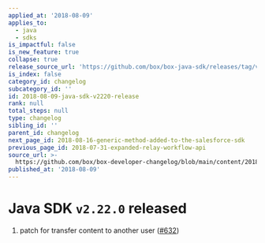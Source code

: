 ```yaml
---
applied_at: '2018-08-09'
applies_to:
  - java
  - sdks
is_impactful: false
is_new_feature: true
collapse: true
release_source_url: 'https://github.com/box/box-java-sdk/releases/tag/v2.22.0'
is_index: false
category_id: changelog
subcategory_id: ''
id: 2018-08-09-java-sdk-v2220-release
rank: null
total_steps: null
type: changelog
sibling_id: ''
parent_id: changelog
next_page_id: 2018-08-16-generic-method-added-to-the-salesforce-sdk
previous_page_id: 2018-07-31-expanded-relay-workflow-api
source_url: >-
  https://github.com/box/box-developer-changelog/blob/main/content/2018/08-09-java-sdk-v2220-release.md
published_at: '2018-08-09'
---
```

# Java SDK `v2.22.0` released

1. patch for transfer content to another user ([#632](https://github.com/box/box-java-sdk/pull/632))